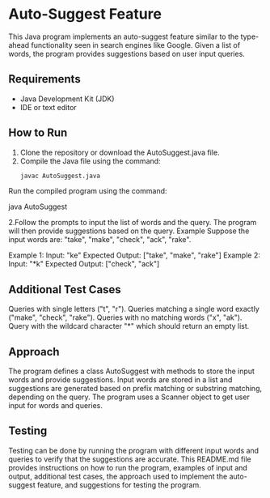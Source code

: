 # Auto-Suggest Feature

This Java program implements an auto-suggest feature similar to the type-ahead functionality seen in search engines like Google. Given a list of words, the program provides suggestions based on user input queries.

## Requirements
- Java Development Kit (JDK)
- IDE or text editor

## How to Run
1. Clone the repository or download the AutoSuggest.java file.
2. Compile the Java file using the command:
   ```bash
   javac AutoSuggest.java

Run the compiled program using the command:

java AutoSuggest

2.Follow the prompts to input the list of words and the query. The program will then provide suggestions based on the query.
Example
Suppose the input words are: "take", "make", "check", "ack", "rake".

Example 1:
Input: "ke"
Expected Output: ["take", "make", "rake"]
Example 2:
Input: "*k"
Expected Output: ["check", "ack"]

## Additional Test Cases
Queries with single letters ("t", "r").
Queries matching a single word exactly ("make", "check", "rake").
Queries with no matching words ("x", "ak").
Query with the wildcard character "*" which should return an empty list.

## Approach
The program defines a class AutoSuggest with methods to store the input words and provide suggestions.
Input words are stored in a list and suggestions are generated based on prefix matching or substring matching, depending on the query.
The program uses a Scanner object to get user input for words and queries.

## Testing
Testing can be done by running the program with different input words and queries to verify that the suggestions are accurate.
This README.md file provides instructions on how to run the program, examples of input and output, additional test cases, the approach used to implement the auto-suggest feature, and suggestions for testing the program.
